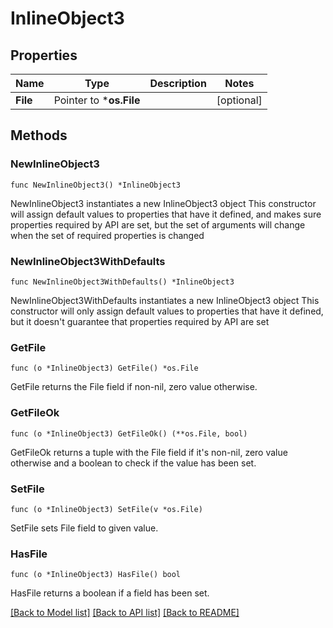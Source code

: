 # InlineObject3

## Properties

Name | Type | Description | Notes
------------ | ------------- | ------------- | -------------
**File** | Pointer to ***os.File** |  | [optional] 

## Methods

### NewInlineObject3

`func NewInlineObject3() *InlineObject3`

NewInlineObject3 instantiates a new InlineObject3 object
This constructor will assign default values to properties that have it defined,
and makes sure properties required by API are set, but the set of arguments
will change when the set of required properties is changed

### NewInlineObject3WithDefaults

`func NewInlineObject3WithDefaults() *InlineObject3`

NewInlineObject3WithDefaults instantiates a new InlineObject3 object
This constructor will only assign default values to properties that have it defined,
but it doesn't guarantee that properties required by API are set

### GetFile

`func (o *InlineObject3) GetFile() *os.File`

GetFile returns the File field if non-nil, zero value otherwise.

### GetFileOk

`func (o *InlineObject3) GetFileOk() (**os.File, bool)`

GetFileOk returns a tuple with the File field if it's non-nil, zero value otherwise
and a boolean to check if the value has been set.

### SetFile

`func (o *InlineObject3) SetFile(v *os.File)`

SetFile sets File field to given value.

### HasFile

`func (o *InlineObject3) HasFile() bool`

HasFile returns a boolean if a field has been set.


[[Back to Model list]](../README.md#documentation-for-models) [[Back to API list]](../README.md#documentation-for-api-endpoints) [[Back to README]](../README.md)


